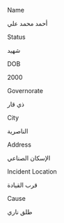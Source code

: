 Name

أحمد محمد علي


Status

شهيد

DOB

2000

Governorate

ذي قار

City

الناصرية

Address

الإسكان الصناعي

Incident Location

قرب القيادة

Cause

طلق ناري 
